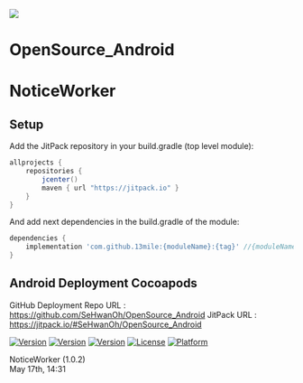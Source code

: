 [![](https://jitpack.io/v/SeHwanOh/OpenSource_Android.svg)](https://jitpack.io/#SeHwanOh/OpenSource_Android)
# OpenSource_Android

# NoticeWorker

## Setup
Add the JitPack repository in your build.gradle (top level module):
```gradle
allprojects {
    repositories {
        jcenter()
        maven { url "https://jitpack.io" }
    }
}
```

And add next dependencies in the build.gradle of the module:
```gradle
dependencies {
    implementation 'com.github.13mile:{moduleName}:{tag}' //{moduleName},{tag}  입력
}
```


## Android Deployment Cocoapods
GitHub Deployment Repo URL : https://github.com/SeHwanOh/OpenSource_Android
JitPack URL : https://jitpack.io/#SeHwanOh/OpenSource_Android
  
[![Version](https://img.shields.io/badge/version-v1.0.2-green.svg?style=flat)](https://jitpack.io/#SeHwanOh/OpenSource_Android)
[![Version](https://img.shields.io/badge/Android-11.0-blue.svg?style=flat)](https://jitpack.io/#SeHwanOh/OpenSource_Android)
[![Version](https://img.shields.io/Jitpack/v/NoticeWorker.svg?style=flat)](https://jitpack.io/#SeHwanOh/OpenSource_Android)
[![License](https://img.shields.io/cocoapods/l/NoticeWorker.svg?style=flat)](https://jitpack.io/#SeHwanOh/OpenSource_Android)
[![Platform](https://img.shields.io/cocoapods/p/NoticeWorker.svg?style=flat)](https://jitpack.io/#SeHwanOh/OpenSource_Android)

NoticeWorker (1.0.2)  
May 17th, 14:31  
